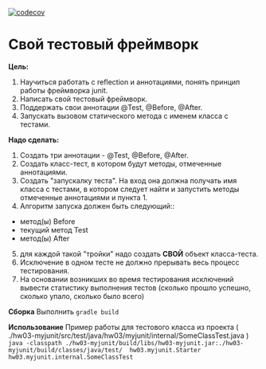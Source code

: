 [![codecov](https://codecov.io/gh/andreyzhegalov/2020-03-otus-java-zhegalov/branch/feature/hw03-testing-framework/graph/badge.svg)](https://codecov.io/gh/andreyzhegalov/2020-03-otus-java-zhegalov)

# Свой тестовый фреймворк
**Цель:**
1. Научиться работать с reflection и аннотациями, понять принцип работы фреймворка junit.
2. Написать свой тестовый фреймворк.
3. Поддержать свои аннотации @Test, @Before, @After.
4. Запускать вызовом статического метода с именем класса с тестами.

**Надо сделать:**
1) Создать три аннотации - @Test, @Before, @After.
2) Создать класс-тест, в котором будут методы, отмеченные аннотациями.
3) Создать "запускалку теста". На вход она должна получать имя класса с тестами, в котором следует найти и запустить методы отмеченные аннотациями и пункта 1.
4) Алгоритм запуска должен быть следующий::
- метод(ы) Before
- текущий метод Test
- метод(ы) After
5) для каждой такой "тройки" надо создать **СВОЙ** объект класса-теста.
6) Исключение в одном тесте не должно прерывать весь процесс тестирования.
7) На основании возникших во время тестирования исключений вывести статистику выполнения тестов (сколько прошло успешно, сколько упало, сколько было всего)

**Сборка**
Выполнить ```gradle build```

**Использование**
Пример работы для тестового класса из проекта ( ./hw03-myjunit/src/test/java/hw03/myjunit/internal/SomeClassTest.java )
```java -classpath ./hw03-myjunit/build/libs/hw03-myjunit.jar:./hw03-myjunit/build/classes/java/test/  hw03.myjunit.Starter hw03.myjunit.internal.SomeClassTest```

